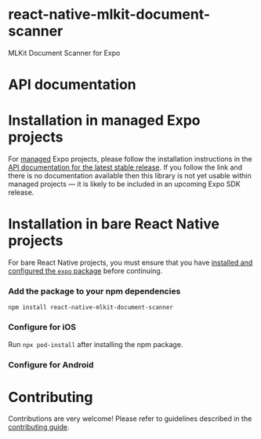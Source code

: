 # react-native-mlkit-document-scanner

MLKit Document Scanner for Expo

# API documentation

# Installation in managed Expo projects

For [managed](https://docs.expo.dev/archive/managed-vs-bare/) Expo projects, please follow the installation instructions
in the [API documentation for the latest stable release](#api-documentation). If you follow the link and there is no
documentation available then this library is not yet usable within managed projects &mdash; it is likely to be included
in an upcoming Expo SDK release.

# Installation in bare React Native projects

For bare React Native projects, you must ensure that you
have [installed and configured the `expo` package](https://docs.expo.dev/bare/installing-expo-modules/) before
continuing.

### Add the package to your npm dependencies

```
npm install react-native-mlkit-document-scanner
```

### Configure for iOS

Run `npx pod-install` after installing the npm package.

### Configure for Android

# Contributing

Contributions are very welcome! Please refer to guidelines described in
the [contributing guide](https://github.com/expo/expo#contributing).
